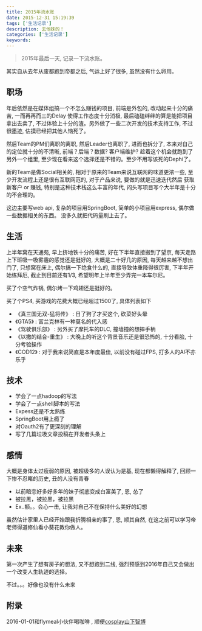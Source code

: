 ```yaml
---
title: 2015年流水账
date: 2015-12-31 15:19:39
tags: ['生活记录']
description: 去他妹的！
categories: ['生活记录']
keywords: 
---
```


> 2015年最后一天, 记录一下流水账。

其实自从去年从废都跑到帝都之后, 气运上好了很多, 虽然没有什么卵用。

## 职场

年后依然是在媒体组搞一个不怎么赚钱的项目, 前端是外包的, 改动起来十分的痛苦, 一而再再而三的Delay
使得工作态度十分消极, 最后磕磕绊绊的算是能把项目拿出去卖了, 不过体验上十分的渣。另外做了一些二次开发的技术支持工作, 不过很墨迹, 估摸已经把其他人恼死了。

然后Team的PM们离职的离职, 然后Leader也离职了, 进而也拆分了, 本来对自己的定位就十分的不清晰, 前端？后端？数据? 客户端维护? 趁着这个机会就跑到了另外一个组里, 至少现在看来这个选择还是不错的。至少不用写该死的Dephi了。

新的Team是做Social相关的, 相对于原来的Team来说互联网的味道更浓一些, 至少开发流程上还是很有互联网范的, 对于产品来说, 要做的就是迅速迭代然后 获取新客户 or 赚钱, 特别是这种技术栈这么丰富的年代, 闷头写项目写个大半年是十分的不合理的。

这边主要写web api, 复杂的项目用SpringBoot, 简单的小项目用express, 偶尔做一些数据相关的东西。 没多久就把代码量刷上去了。


## 生活

上半年窝在天通苑, 早上挤地铁十分的痛苦, 好在下半年直接搬到了望京, 每天走路上下班吸一吸雾霾的感觉还是挺好的, 大概是二十好几的原因, 每天越来越不想出门了, 只想窝在床上, 偶尔搞一下绝食什么的, 直接导致体重降得很厉害, 下半年开始练拜厄, 截止到目前还有1/3, 希望明年上半年至少弄完一本车尔尼。

买了个空气炸锅, 偶尔烤一下鸡翅还是挺好的。

买了个PS4, 买游戏的花费大概已经超过1500了, 具体列表如下

+ 《真三国无双-猛将传》 : 日了狗了才买这个, 砍菜好头晕
+ 《GTA5》 : 富兰克林有一种莫名的代入感
+ 《驾驶俱乐部》 : 另外买了摩托车的DLC, 撞墙撞的想摔手柄
+ 《以撒的结合-重生》 : 大晚上的听这个背景音乐还是很恐怖的, 十分看脸, 十分考验操作
+ 《COD12》 : 对于我来说简直是本年度最佳, 以前没有碰过FPS, 打多人的AI不亦乐乎

## 技术

+ 学会了一点hadoop的写法
+ 学会了一点shell脚本的写法
+ Expess还是不太熟练
+ SpringBoot用上瘾了
+ 对Oauth2有了更深刻的理解
+ 写了几篇垃圾文章投稿在开发者头条上

## 感情

大概是身体太过瘦弱的原因, 被超级多的人误认为是基, 现在都懒得解释了, 回顾一下惨不忍睹的历史, 丑的人没有青春

+ 以前暗恋好多好多年的妹子彻底变成白富美了, 恩, 怂了
+ 被拉黑，被拉黑，被拉黑
+ Ex..额。。会心一击, 让我对自己不在保持什么美好的幻想

虽然估计家里人已经开始跟我折腾相亲的事了, 恩, 顺其自然, 在这之前可以学习帝老师得道修仙看小葵花教你做人。


## 未来

第一次产生了想有房子的想法, 又不想跑到二线, 强烈预感到2016年自己又会做出一个改变人生轨迹的选择。

不过。。。好像也没有什么未来

## 附录

2016-01-01和flymeal小伙伴喝咖啡 , 顺便[cosplay山下智博](https://img1.doubanio.com/view/status/median/public/adcdf1a52808b3b.jpg)


